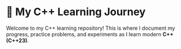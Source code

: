 # 🚀 My C++ Learning Journey

Welcome to my C++ learning repository!
This is where I document my progress, practice problems, and experiments as I learn modern **C++ (C++23)**.



